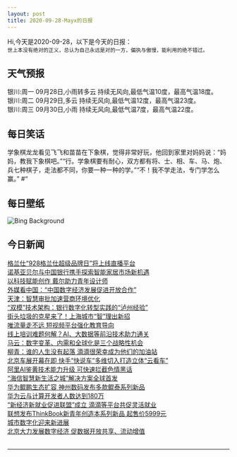 ```yaml
---
layout: post
title: 2020-09-28-Mayx的日报
---
```


Hi,今天是2020-09-28，以下是今天的日报：<br><small>
世上本没有绝对的正义，总认为自己永远是对的一方，偏执与傲慢，能利用的绝不错过。</small><!--more-->
## 天气预报
银川:周一 09月28日,小雨转多云 持续无风向,最低气温10度，最高气温18度。<br>银川:周二 09月29日,多云 持续无风向,最低气温12度，最高气温23度。<br>银川:周三 09月30日,小雨 持续无风向,最低气温7度，最高气温22度。
## 每日笑话
学象棋龙龙看见飞飞和苗苗在下象棋，觉得非常好玩，他回到家里对妈妈说：“妈妈，教我下象棋吧。”“行。学象棋要有耐心，双方都有将、士、相、车、马、炮、兵七种棋子，走法都不同，你要一种一种的学。”“不！我不学走法，专门学怎么赢。” #“
## 每日壁纸
![Bing Background](https://cn.bing.com/th?id=OHR.FraserRiver_EN-US1907103451_1920x1080.jpg&rf=LaDigue_1920x1080.jpg&pid=hp "The Fraser River, east of Vancouver, British Columbia, Canada, with the Golden Ears mountains (© LeonU/Getty Images)")
## 今日新闻

[格兰仕“928格兰仕超级品牌日”将上线直播平台](http://it.people.com.cn/n1/2020/0927/c1009-31877113.html)   
[诺基亚贝尔与中国银行携手探索智能家居市场新机遇](http://it.people.com.cn/n1/2020/0927/c1009-31877114.html)   
[以科技赋能创作 戴尔助力青年设计师](http://it.people.com.cn/n1/2020/0927/c1009-31876890.html)   
[外媒看中国：“中国数字经济发展促进开放合作”](http://it.people.com.cn/n1/2020/0927/c1009-31876462.html)   
[天津：智慧审批加速营商环境优化](http://it.people.com.cn/n1/2020/0927/c1009-31876429.html)   
[“双模”技术架构：银行数字化转型实践的“泸州经验”](http://it.people.com.cn/n1/2020/0927/c1009-31876426.html)   
[街头垃圾的克星来了！上海城市“智”理出新招](http://it.people.com.cn/n1/2020/0927/c1009-31876421.html)   
[唯流量走不远 短视频平台强化教育导向](http://it.people.com.cn/n1/2020/0927/c1009-31876387.html)   
[线上培训难题何解？AI、大数据等前沿技术助力通关](http://it.people.com.cn/n1/2020/0927/c1009-31876381.html)   
[马云：数字变革、内需和全球化是三个战略性机会](http://it.people.com.cn/n1/2020/0926/c1009-31875928.html)   
[柳青：谁的人生没有起落 滴滴很荣幸成为他们的加油站](http://it.people.com.cn/n1/2020/0925/c1009-31875495.html)   
[北京车展开幕在即 快手“快说车”多维切入打造立体“云看车”](http://it.people.com.cn/n1/2020/0925/c1009-31875493.html)   
[阿里AI鉴黄技术能力升级 可快速拦截色情黑话](http://it.people.com.cn/n1/2020/0925/c1009-31875491.html)   
[“海信智慧新生活之城”解决方案全球首发](http://it.people.com.cn/n1/2020/0925/c1009-31875489.html)   
[华为鲲鹏生态扩容 神州数码发布多款鲲泰系列新品](http://it.people.com.cn/n1/2020/0925/c1009-31875321.html)   
[华为云与计算开发者人数达到180万](http://it.people.com.cn/n1/2020/0925/c1009-31875319.html)   
[“新经济新就业促进联盟”成立 滴滴等平台共促灵活就业](http://it.people.com.cn/n1/2020/0925/c1009-31875092.html)   
[联想发布ThinkBook新青年创造本系列新品 起售价5999元](http://it.people.com.cn/n1/2020/0925/c1009-31875102.html)   
[城市数字化迎来新进展](http://it.people.com.cn/n1/2020/0925/c1009-31875087.html)   
[北京大力发展数字经济 促数据开放共享、流动增值](http://it.people.com.cn/n1/2020/0925/c1009-31874623.html)   
<br />

***

<small></small>
